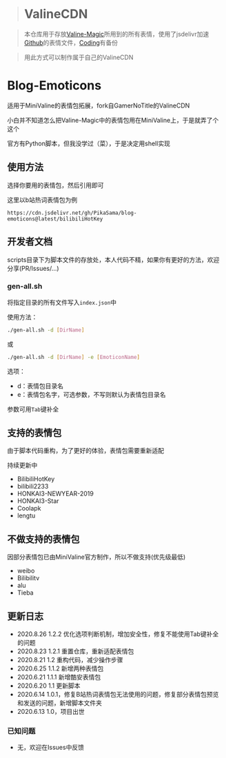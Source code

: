 ># ValineCDN

>本仓库用于存放[Valine-Magic](https://github.com/GamerNoTitle/Valine-Magic)所用到的所有表情，使用了jsdelivr加速[Github](https://github.com/GamerNoTitle/ValineCDN)的表情文件，[Coding](https://gamernotitle.coding.net/p/ValineCDN/d/ValineCDN/git/tree/master)有备份

>用此方式可以制作属于自己的ValineCDN

# Blog-Emoticons

适用于MiniValine的表情包拓展，fork自GamerNoTitle的ValineCDN

小白并不知道怎么把Valine-Magic中的表情包用在MiniValine上，于是就弄了个这个

官方有Python脚本，但我没学过（菜），于是决定用shell实现

## 使用方法
选择你要用的表情包，然后引用即可

这里以b站热词表情包为例
```
https://cdn.jsdelivr.net/gh/PikaSama/blog-emoticons@latest/bilibiliHotKey
```

## 开发者文档
scripts目录下为脚本文件的存放处，本人代码不精，如果你有更好的方法，欢迎分享(PR/Issues/...)

### gen-all.sh
将指定目录的所有文件写入`index.json`中

使用方法：
```bash
./gen-all.sh -d [DirName]
```
或
```bash
./gen-all.sh -d [DirName] -e [EmoticonName]
```

选项：
 - d：表情包目录名
 - e：表情包名字，可选参数，不写则默认为表情包目录名

参数可用`Tab`键补全

## 支持的表情包
由于脚本代码重构，为了更好的体验，表情包需要重新适配

持续更新中
 - BilibiliHotKey
 - bilibili2233
 - HONKAI3-NEWYEAR-2019
 - HONKAI3-Star
 - Coolapk
 - lengtu

## 不做支持的表情包
因部分表情包已由MiniValine官方制作，所以不做支持(优先级最低)

 - weibo
 - Bilibilitv
 - alu
 - Tieba

## 更新日志
 - 2020.8.26 1.2.2 优化选项判断机制，增加安全性，修复不能使用Tab键补全的问题
 - 2020.8.23 1.2.1 重置仓库，重新适配表情包
 - 2020.8.21 1.2 重构代码，减少操作步骤
 - 2020.6.25 1.1.2 新增两种表情包
 - 2020.6.21 1.1.1 新增酷安表情包
 - 2020.6.20 1.1 更新脚本
 - 2020.6.14 1.0.1，修复B站热词表情包无法使用的问题，修复部分表情包预览和发送的问题，新增脚本文件夹
 - 2020.6.13 1.0，项目出世

### 已知问题
 - 无，欢迎在Issues中反馈
